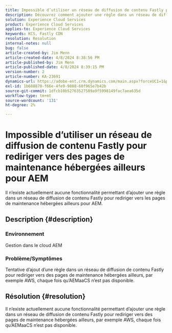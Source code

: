 ```yaml
---
title: Impossible d’utiliser un réseau de diffusion de contenu Fastly pour rediriger vers des pages de maintenance hébergées ailleurs pour AEM
description: Découvrez comment ajouter une règle dans un réseau de diffusion de contenu Fastly pour rediriger vers des pages de maintenance hébergées ailleurs comme Postman.
solution: Experience Cloud Services
product: Experience Cloud Services
applies-to: Experience Cloud Services
keywords: KCS, Fastly CDN
resolution: Resolution
internal-notes: null
bug: false
article-created-by: Jim Menn
article-created-date: 4/8/2024 8:38:56 PM
article-published-by: Jim Menn
article-published-date: 4/8/2024 8:39:15 PM
version-number: 2
article-number: KA-23691
dynamics-url: https://adobe-ent.crm.dynamics.com/main.aspx?forceUCI=1&pagetype=entityrecord&etn=knowledgearticle&id=1fea60ff-e7f5-ee11-a1fe-6045bd006268
exl-id: 1b688870-f66e-4fe9-9888-60f965e7b42b
source-git-commit: 1dfcb10b52763527589a9f5998149fac7aea635d
workflow-type: tm+mt
source-wordcount: '131'
ht-degree: 2%

---
```


# Impossible d’utiliser un réseau de diffusion de contenu Fastly pour rediriger vers des pages de maintenance hébergées ailleurs pour AEM


Il n’existe actuellement aucune fonctionnalité permettant d’ajouter une règle dans un réseau de diffusion de contenu Fastly pour rediriger vers les pages de maintenance hébergées ailleurs pour AEM.

## Description {#description}


### Environnement

Gestion dans le cloud AEM

### Problème/Symptômes

Tentative d’ajout d’une règle dans un réseau de diffusion de contenu Fastly pour rediriger vers des pages de maintenance hébergées ailleurs, par exemple AWS, chaque fois qu’AEMaaCS n’est pas disponible.


## Résolution {#resolution}


Il n’existe actuellement aucune fonctionnalité permettant d’ajouter une règle dans un réseau de diffusion de contenu Fastly pour rediriger vers des pages de maintenance hébergées ailleurs, par exemple AWS, chaque fois qu’AEMaaCS n’est pas disponible.
